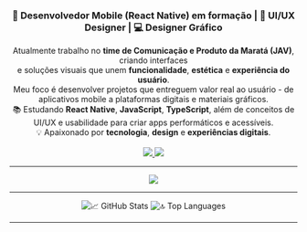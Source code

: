 <h3 align="center">📱 Desenvolvedor Mobile (React Native) em formação | 🎨 UI/UX Designer | 💻 Designer Gráfico</h3>

<div align="center">
 Atualmente trabalho no <strong>time de Comunicação e Produto da Maratá (JAV)</strong>, criando interfaces <br> e soluções visuais que unem <strong>funcionalidade</strong>, <strong>estética</strong> e <strong>experiência do usuário</strong>.<br>
 Meu foco é desenvolver projetos que entreguem valor real ao usuário - de aplicativos mobile a plataformas digitais e materiais gráficos.<br>
 📚 Estudando <strong>React Native</strong>, <strong>JavaScript</strong>, <strong>TypeScript</strong>, além de conceitos de UI/UX e usabilidade para criar apps performáticos e acessíveis.<br>
 💡 Apaixonado por <strong>tecnologia</strong>, <strong>design</strong> e <strong>experiências digitais</strong>.
</div>

<br>

<div align="center">
  <a href="https://www.linkedin.com/in/gen1nh/" target="_blank">
    <img src="https://img.shields.io/badge/LinkedIn-0077B5?style=for-the-badge&logo=linkedin&logoColor=white" />
  </a>
  <a href="mailto:genisson465@gmail.com">
    <img src="https://img.shields.io/badge/Email-D14836?style=for-the-badge&logo=gmail&logoColor=white" />
  </a>
</div>

<hr/>

<div align="center">
  <img src="https://skillicons.dev/icons?i=react,typescript,javascript,tailwind,figma,photoshop,illustrator,python,git,github" />
</div>

<hr/>

<div align="center">
  <img src="https://github-readme-stats.vercel.app/api?username=gen1nh&show_icons=true&theme=react&border_radius=10&count_private=true" alt="📈 GitHub Stats" />
  <img src="https://github-readme-stats.vercel.app/api/top-langs?username=gen1nh&layout=compact&theme=react&border_radius=10&langs_count=8" alt="🔝 Top Languages" />
</div>

<hr/>

